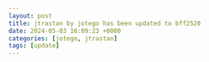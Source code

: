 ```yaml
---
layout: post
title: jtrastan by jotego has been updated to bff2520
date: 2024-05-03 16:09:23 +0000
categories: [jotego, jtrastan]
tags: [update]
---
```


